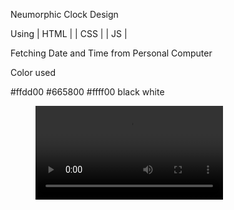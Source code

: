 Neumorphic Clock Design

Using | HTML | | CSS | | JS |

Fetching Date and Time from Personal Computer

Color used

#ffdd00
#665800
#ffff00
black
white

<figure class="video_container">
  <video controls="true" allowfullscreen="true">
    <source src="path/to/video.mp4" type="clock.mp4">
    <!-- <source src="path/to/video.ogg" type="video/ogg">
    <source src="path/to/video.webm" type="video/webm"> -->
  </video>
</figure>
